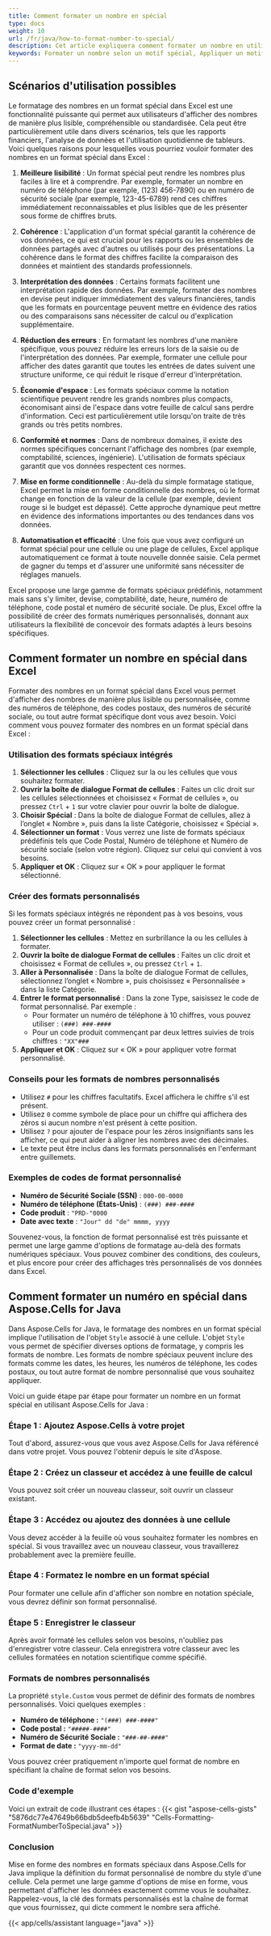 ```yaml
---
title: Comment formater un nombre en spécial
type: docs
weight: 10
url: /fr/java/how-to-format-number-to-special/
description: Cet article expliquera comment formater un nombre en utilisant l API Aspose.Cells for Java.
keywords: Formater un nombre selon un motif spécial, Appliquer un motif spécifique pour formater les nombres, Personnaliser le formatage des nombres pour un style unique, Ajuster la présentation des nombres selon un format distinct, Transformer les nombres pour respecter une règle de formatage particulière, Formater un nombre en spécial
---
```


## **Scénarios d'utilisation possibles**
Le formatage des nombres en un format spécial dans Excel est une fonctionnalité puissante qui permet aux utilisateurs d'afficher des nombres de manière plus lisible, compréhensible ou standardisée. Cela peut être particulièrement utile dans divers scénarios, tels que les rapports financiers, l'analyse de données et l'utilisation quotidienne de tableurs. Voici quelques raisons pour lesquelles vous pourriez vouloir formater des nombres en un format spécial dans Excel :

1. **Meilleure lisibilité** : Un format spécial peut rendre les nombres plus faciles à lire et à comprendre. Par exemple, formater un nombre en numéro de téléphone (par exemple, (123) 456-7890) ou en numéro de sécurité sociale (par exemple, 123-45-6789) rend ces chiffres immédiatement reconnaissables et plus lisibles que de les présenter sous forme de chiffres bruts.

2. **Cohérence** : L'application d'un format spécial garantit la cohérence de vos données, ce qui est crucial pour les rapports ou les ensembles de données partagés avec d'autres ou utilisés pour des présentations. La cohérence dans le format des chiffres facilite la comparaison des données et maintient des standards professionnels.

3. **Interprétation des données** : Certains formats facilitent une interprétation rapide des données. Par exemple, formater des nombres en devise peut indiquer immédiatement des valeurs financières, tandis que les formats en pourcentage peuvent mettre en évidence des ratios ou des comparaisons sans nécessiter de calcul ou d'explication supplémentaire.

4. **Réduction des erreurs** : En formatant les nombres d'une manière spécifique, vous pouvez réduire les erreurs lors de la saisie ou de l'interprétation des données. Par exemple, formater une cellule pour afficher des dates garantit que toutes les entrées de dates suivent une structure uniforme, ce qui réduit le risque d'erreur d'interprétation.

5. **Économie d'espace** : Les formats spéciaux comme la notation scientifique peuvent rendre les grands nombres plus compacts, économisant ainsi de l'espace dans votre feuille de calcul sans perdre d'information. Ceci est particulièrement utile lorsqu'on traite de très grands ou très petits nombres.

6. **Conformité et normes** : Dans de nombreux domaines, il existe des normes spécifiques concernant l'affichage des nombres (par exemple, comptabilité, sciences, ingénierie). L'utilisation de formats spéciaux garantit que vos données respectent ces normes.

7. **Mise en forme conditionnelle** : Au-delà du simple formatage statique, Excel permet la mise en forme conditionnelle des nombres, où le format change en fonction de la valeur de la cellule (par exemple, devient rouge si le budget est dépassé). Cette approche dynamique peut mettre en évidence des informations importantes ou des tendances dans vos données.

8. **Automatisation et efficacité** : Une fois que vous avez configuré un format spécial pour une cellule ou une plage de cellules, Excel applique automatiquement ce format à toute nouvelle donnée saisie. Cela permet de gagner du temps et d'assurer une uniformité sans nécessiter de réglages manuels.

Excel propose une large gamme de formats spéciaux prédéfinis, notamment mais sans s'y limiter, devise, comptabilité, date, heure, numéro de téléphone, code postal et numéro de sécurité sociale. De plus, Excel offre la possibilité de créer des formats numériques personnalisés, donnant aux utilisateurs la flexibilité de concevoir des formats adaptés à leurs besoins spécifiques.

## **Comment formater un nombre en spécial dans Excel**
Formater des nombres en un format spécial dans Excel vous permet d'afficher des nombres de manière plus lisible ou personnalisée, comme des numéros de téléphone, des codes postaux, des numéros de sécurité sociale, ou tout autre format spécifique dont vous avez besoin. Voici comment vous pouvez formater des nombres en un format spécial dans Excel :

### Utilisation des formats spéciaux intégrés

1. **Sélectionner les cellules** : Cliquez sur la ou les cellules que vous souhaitez formater.
2. **Ouvrir la boîte de dialogue Format de cellules** : Faites un clic droit sur les cellules sélectionnées et choisissez « Format de cellules », ou pressez `Ctrl` + `1` sur votre clavier pour ouvrir la boîte de dialogue.
3. **Choisir Spécial** : Dans la boîte de dialogue Format de cellules, allez à l’onglet « Nombre », puis dans la liste Catégorie, choisissez « Spécial ».
4. **Sélectionner un format** : Vous verrez une liste de formats spéciaux prédéfinis tels que Code Postal, Numéro de téléphone et Numéro de sécurité sociale (selon votre région). Cliquez sur celui qui convient à vos besoins.
5. **Appliquer et OK** : Cliquez sur « OK » pour appliquer le format sélectionné.

### Créer des formats personnalisés

Si les formats spéciaux intégrés ne répondent pas à vos besoins, vous pouvez créer un format personnalisé :

1. **Sélectionner les cellules** : Mettez en surbrillance la ou les cellules à formater.
2. **Ouvrir la boîte de dialogue Format de cellules** : Faites un clic droit et choisissez « Format de cellules », ou pressez `Ctrl` + `1`.
3. **Aller à Personnalisée** : Dans la boîte de dialogue Format de cellules, sélectionnez l’onglet « Nombre », puis choisissez « Personnalisée » dans la liste Catégorie.
4. **Entrer le format personnalisé** : Dans la zone Type, saisissez le code de format personnalisé. Par exemple :
   - Pour formater un numéro de téléphone à 10 chiffres, vous pouvez utiliser : `(###) ###-####`
   - Pour un code produit commençant par deux lettres suivies de trois chiffres : `"XX"###`
5. **Appliquer et OK** : Cliquez sur « OK » pour appliquer votre format personnalisé.

### Conseils pour les formats de nombres personnalisés

- Utilisez `#` pour les chiffres facultatifs. Excel affichera le chiffre s'il est présent.
- Utilisez `0` comme symbole de place pour un chiffre qui affichera des zéros si aucun nombre n'est présent à cette position.
- Utilisez `?` pour ajouter de l'espace pour les zéros insignifiants sans les afficher, ce qui peut aider à aligner les nombres avec des décimales.
- Le texte peut être inclus dans les formats personnalisés en l'enfermant entre guillemets.

### Exemples de codes de format personnalisé

- **Numéro de Sécurité Sociale (SSN)** : `000-00-0000`
- **Numéro de téléphone (États-Unis)** : `(###) ###-####`
- **Code produit** : `"PRD-"0000`
- **Date avec texte** : `"Jour" dd "de" mmmm, yyyy`

Souvenez-vous, la fonction de format personnalisé est très puissante et permet une large gamme d'options de formatage au-delà des formats numériques spéciaux. Vous pouvez combiner des conditions, des couleurs, et plus encore pour créer des affichages très personnalisés de vos données dans Excel.

## **Comment formater un numéro en spécial dans Aspose.Cells for Java**
Dans Aspose.Cells for Java, le formatage des nombres en un format spécial implique l'utilisation de l'objet `Style` associé à une cellule. L'objet `Style` vous permet de spécifier diverses options de formatage, y compris les formats de nombre. Les formats de nombre spéciaux peuvent inclure des formats comme les dates, les heures, les numéros de téléphone, les codes postaux, ou tout autre format de nombre personnalisé que vous souhaitez appliquer.

Voici un guide étape par étape pour formater un nombre en un format spécial en utilisant Aspose.Cells for Java :

### Étape 1 : Ajoutez Aspose.Cells à votre projet

Tout d'abord, assurez-vous que vous avez Aspose.Cells for Java référencé dans votre projet. Vous pouvez l'obtenir depuis le site d'Aspose.

### Étape 2 : Créez un classeur et accédez à une feuille de calcul
Vous pouvez soit créer un nouveau classeur, soit ouvrir un classeur existant. 

### Étape 3 : Accédez ou ajoutez des données à une cellule
Vous devez accéder à la feuille où vous souhaitez formater les nombres en spécial. Si vous travaillez avec un nouveau classeur, vous travaillerez probablement avec la première feuille.

### Étape 4 : Formatez le nombre en un format spécial
Pour formater une cellule afin d'afficher son nombre en notation spéciale, vous devrez définir son format personnalisé.

### Étape 5 : Enregistrer le classeur
Après avoir formaté les cellules selon vos besoins, n'oubliez pas d'enregistrer votre classeur. Cela enregistrera votre classeur avec les cellules formatées en notation scientifique comme spécifié.

### Formats de nombres personnalisés

La propriété `style.Custom` vous permet de définir des formats de nombres personnalisés. Voici quelques exemples :

- **Numéro de téléphone :** `"(###) ###-####"`
- **Code postal :** `"#####-####"`
- **Numéro de Sécurité Sociale :** `"###-##-####"`
- **Format de date :** `"yyyy-mm-dd"`

Vous pouvez créer pratiquement n'importe quel format de nombre en spécifiant la chaîne de format selon vos besoins.

### Code d'exemple

Voici un extrait de code illustrant ces étapes :
{{< gist "aspose-cells-gists" "5876dc77e47649b66bdb5deefb4b5639" "Cells-Formatting-FormatNumberToSpecial.java" >}}

### Conclusion

Mise en forme des nombres en formats spéciaux dans Aspose.Cells for Java implique la définition du format personnalisé de nombre du style d'une cellule. Cela permet une large gamme d'options de mise en forme, vous permettant d'afficher les données exactement comme vous le souhaitez. Rappelez-vous, la clé des formats personnalisés est la chaîne de format que vous fournissez, qui dicte comment le nombre sera affiché.

{{< app/cells/assistant language="java" >}}
